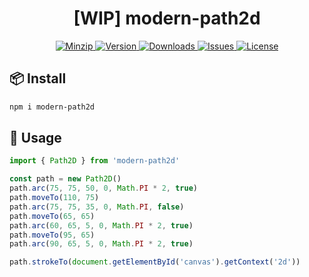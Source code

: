 <h1 align="center">[WIP] modern-path2d</h1>

<p align="center">
  <a href="https://unpkg.com/modern-path2d">
    <img src="https://img.shields.io/bundlephobia/minzip/modern-path2d" alt="Minzip">
  </a>
  <a href="https://www.npmjs.com/package/modern-path2d">
    <img src="https://img.shields.io/npm/v/modern-path2d.svg" alt="Version">
  </a>
  <a href="https://www.npmjs.com/package/modern-path2d">
    <img src="https://img.shields.io/npm/dm/modern-path2d" alt="Downloads">
  </a>
  <a href="https://github.com/qq15725/modern-path2d/issues">
    <img src="https://img.shields.io/github/issues/qq15725/modern-path2d" alt="Issues">
  </a>
  <a href="https://github.com/qq15725/modern-path2d/blob/main/LICENSE">
    <img src="https://img.shields.io/npm/l/modern-path2d.svg" alt="License">
  </a>
</p>

## 📦 Install

```sh
npm i modern-path2d
```

## 🦄 Usage

```ts
import { Path2D } from 'modern-path2d'

const path = new Path2D()
path.arc(75, 75, 50, 0, Math.PI * 2, true)
path.moveTo(110, 75)
path.arc(75, 75, 35, 0, Math.PI, false)
path.moveTo(65, 65)
path.arc(60, 65, 5, 0, Math.PI * 2, true)
path.moveTo(95, 65)
path.arc(90, 65, 5, 0, Math.PI * 2, true)

path.strokeTo(document.getElementById('canvas').getContext('2d'))
```
